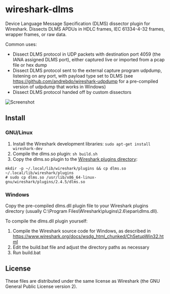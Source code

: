 # wireshark-dlms

Device Language Message Specification (DLMS) dissector plugin for Wireshark.
Dissects DLMS APDUs in HDLC frames, IEC 61334-4-32 frames, wrapper frames, or raw data.

Common uses:
- Dissect DLMS protocol in UDP packets with destination port 4059 (the IANA assigned DLMS port), either captured live or imported from a pcap file or hex dump
- Dissect DLMS protocol sent to the external capture program udpdump, listening on any port, with payload type set to DLMS (see https://github.com/andrebdo/wireshark-udpdump for a pre-compiled version of udpdump that works in Windows)
- Dissect DLMS protocol handed off by custom dissectors

![Screenshot](screenshot.png)

## Install

### GNU/Linux

1. Install the Wireshark development libraries: `sudo apt-get install wireshark-dev`
2. Compile the dlms.so plugin: `sh build.sh`
3. Copy the dlms.so plugin to the [Wireshark plugins directory](https://www.wireshark.org/docs/wsug_html_chunked/ChPluginFolders.html):
```
mkdir -p ~/.local/lib/wireshark/plugins && cp dlms.so ~/.local/lib/wireshark/plugins 
# sudo cp dlms.so /usr/lib/x86_64-linux-gnu/wireshark/plugins/2.4.5/dlms.so
```

### Windows

Copy the pre-compiled dlms.dll plugin file to your Wireshark plugins directory (usually C:\Program Files\Wireshark\plugins\2.6\epan\dlms.dll).

To compile the dlms.dll plugin yourself:
1. Compile the Wireshark source code for Windows, as described in https://www.wireshark.org/docs/wsdg_html_chunked/ChSetupWin32.html
2. Edit the build.bat file and adjust the directory paths as necessary
3. Run build.bat

## License

These files are distributed under the same license as Wireshark (the GNU General Public License version 2).
